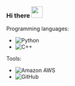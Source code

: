 ### Hi there <img src="https://raw.githubusercontent.com/Mikayla-Barthelette-1/Mikayla-Barthelette-1/master/wave.gif" width="30px">

Programming languages:
- ![Python](https://img.shields.io/badge/-Python-black?style=flat-square&logo=Python)
- ![C++](https://img.shields.io/badge/-C++-00599C?style=flat-square&logo=c)

Tools:
- ![Amazon AWS](https://img.shields.io/badge/Amazon%20AWS-232F3E?style=flat-square&logo=amazon-aws)
- ![GitHub](https://img.shields.io/badge/-GitHub-181717?style=flat-square&logo=github)

